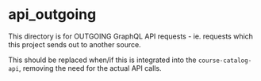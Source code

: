 # api_outgoing

This directory is for OUTGOING GraphQL API requests - ie. requests which this project sends out to another source.

This should be replaced when/if this is integrated into the `course-catalog-api`, removing the need for the actual API calls.